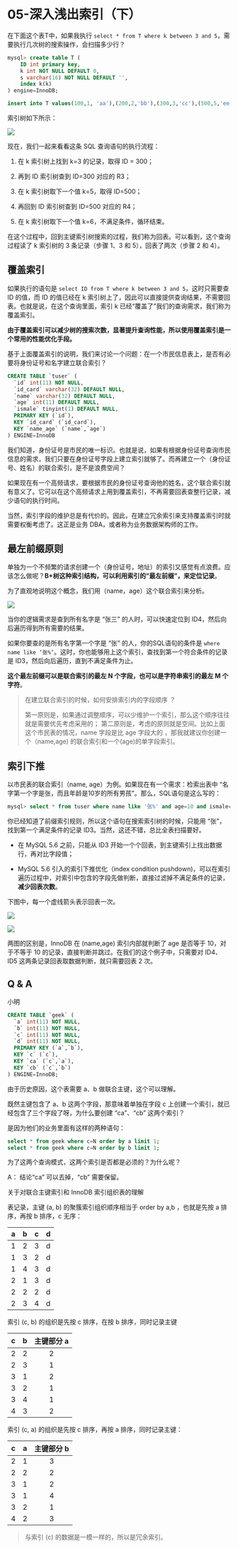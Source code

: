 # 05-深入浅出索引（下）


在下面这个表T中，如果我执行 `select * from T where k between 3 and 5`，需要执行几次树的搜索操作，会扫描多少行？

```sql
mysql> create table T (
	ID int primary key,
	k int NOT NULL DEFAULT 0, 
	s varchar(16) NOT NULL DEFAULT '',
	index k(k)
) engine=InnoDB;

insert into T values(100,1, 'aa'),(200,2,'bb'),(300,3,'cc'),(500,5,'ee'),(600,6,'ff'),(700,7,'gg');
```

索引树如下所示：

![](./pictures/5_4.png)


现在，我们一起来看看这条 SQL 查询语句的执行流程：

1. 在 k 索引树上找到 k=3 的记录，取得 ID = 300；

2. 再到 ID 索引树查到 ID=300 对应的 R3；

3. 在 k 索引树取下一个值 k=5，取得 ID=500；

4. 再回到 ID 索引树查到 ID=500 对应的 R4；

5. 在 k 索引树取下一个值 k=6，不满足条件，循环结束。

在这个过程中，回到主键索引树搜索的过程，我们称为回表。可以看到，这个查询过程读了 k 索引树的 3 条记录（步骤 1、3 和 5），回表了两次（步骤 2 和 4）。

## 覆盖索引

如果执行的语句是 `select ID from T where k between 3 and 5`，这时只需要查 ID 的值，而 ID 的值已经在 k 索引树上了，因此可以直接提供查询结果，不需要回表。也就是说，在这个查询里面，索引 k 已经“覆盖了”我们的查询需求，我们称为覆盖索引。

**由于覆盖索引可以减少树的搜索次数，显著提升查询性能，所以使用覆盖索引是一个常用的性能优化手段。**


基于上面覆盖索引的说明，我们来讨论一个问题：在一个市民信息表上，是否有必要将身份证号和名字建立联合索引？

```sql
CREATE TABLE `tuser` (
  `id` int(11) NOT NULL,
  `id_card` varchar(32) DEFAULT NULL,
  `name` varchar(32) DEFAULT NULL,
  `age` int(11) DEFAULT NULL,
  `ismale` tinyint(1) DEFAULT NULL,
  PRIMARY KEY (`id`),
  KEY `id_card` (`id_card`),
  KEY `name_age` (`name`,`age`)
) ENGINE=InnoDB
```

我们知道，身份证号是市民的唯一标识。也就是说，如果有根据身份证号查询市民信息的需求，我们只要在身份证号字段上建立索引就够了。而再建立一个（身份证号、姓名）的联合索引，是不是浪费空间？

如果现在有一个高频请求，要根据市民的身份证号查询他的姓名，这个联合索引就有意义了。它可以在这个高频请求上用到覆盖索引，不再需要回表查整行记录，减少语句的执行时间。

当然，索引字段的维护总是有代价的。因此，在建立冗余索引来支持覆盖索引时就需要权衡考虑了。这正是业务 DBA，或者称为业务数据架构师的工作。



## 最左前缀原则

单独为一个不频繁的请求创建一个（身份证号，地址）的索引又感觉有点浪费。应该怎么做呢？**B+树这种索引结构，可以利用索引的“最左前缀”，来定位记录**。

为了直观地说明这个概念，我们用（name，age）这个联合索引来分析。

![](./pictures/5_3.jpg)

当你的逻辑需求是查到所有名字是 “张三” 的人时，可以快速定位到 ID4，然后向后遍历得到所有需要的结果。

如果你要查的是所有名字第一个字是 “张” 的人，你的SQL语句的条件是 `where name like ‘张%’`。这时，你也能够用上这个索引，查找到第一个符合条件的记录是 ID3，然后向后遍历，直到不满足条件为止。

**这个最左前缀可以是联合索引的最左 N 个字段，也可以是字符串索引的最左 M 个字符**。

> 在建立联合索引的时候，如何安排索引内的字段顺序 ？
> 
> 第一原则是，如果通过调整顺序，可以少维护一个索引，那么这个顺序往往就是需要优先考虑采用的；
> 第二原则是，考虑的原则就是空间。比如上面这个市民表的情况，name 字段是比 age 字段大的 ，那我就建议你创建一个（name,age) 的联合索引和一个(age)的单字段索引。


## 索引下推


以市民表的联合索引（name, age）为例。如果现在有一个需求：检索出表中 “名字第一个字是张，而且年龄是10岁的所有男孩”。那么，SQL语句是这么写的：

```sql
mysql> select * from tuser where name like '张%' and age=10 and ismale=1;
```

你已经知道了前缀索引规则，所以这个语句在搜索索引树的时候，只能用 “张”，找到第一个满足条件的记录 ID3。当然，这还不错，总比全表扫描要好。

- 在 MySQL 5.6 之前，只能从 ID3 开始一个个回表，到主键索引上找出数据行，再对比字段值；

- MySQL 5.6 引入的索引下推优化（index condition pushdown)，可以在索引遍历过程中，对索引中包含的字段先做判断，直接过滤掉不满足条件的记录，**减少回表次数**。



下图中，每一个虚线箭头表示回表一次。


![](./pictures/5_1.jpg)


![](./pictures/5_2.jpg)


两图的区别是，InnoDB 在 (name,age) 索引内部就判断了 age 是否等于 10，对于不等于 10 的记录，直接判断并跳过。在我们的这个例子中，只需要对 ID4、ID5 这两条记录回表取数据判断，就只需要回表 2 次。


## Q & A

小明

```sql
CREATE TABLE `geek` (
  `a` int(11) NOT NULL,
  `b` int(11) NOT NULL,
  `c` int(11) NOT NULL,
  `d` int(11) NOT NULL,
  PRIMARY KEY (`a`,`b`),
  KEY `c` (`c`),
  KEY `ca` (`c`,`a`),
  KEY `cb` (`c`,`b`)
) ENGINE=InnoDB;
```

由于历史原因，这个表需要 a、b 做联合主键，这个可以理解。

既然主键包含了 a、b 这两个字段，那意味着单独在字段 c 上创建一个索引，就已经包含了三个字段了呀，为什么要创建 “ca”、“cb” 这两个索引？

是因为他们的业务里面有这样的两种语句：

```sql
select * from geek where c=N order by a limit 1;
select * from geek where c=N order by b limit 1;
```

为了这两个查询模式，这两个索引是否都是必须的？为什么呢？


A： 结论“ca” 可以去掉，“cb” 需要保留。

关于对联合主键索引和 InnoDB 索引组织表的理解

表记录，主键 (a, b) 的聚簇索引组织顺序相当于 order by a,b ，也就是先按 a 排序，再按 b 排序，c 无序：

| a | b | c | d |
|:--:|:--:|:--:|:--:|
| 1 | 2 | 3 | d |
| 1	 | 3 | 2 | d |
| 1 | 4 | 3 | d |
| 2 | 1 | 3 | d |
| 2 | 2 | 2 | d |
| 2 | 3 | 4 | d |


索引 (c, b) 的组织是先按 c 排序，在按 b 排序，同时记录主键

| c | b | 主键部分 a |
|:--:|:--:|:--:|
| 2 | 2 | 2 | 
| 2	 | 3 | 1 | 
| 3 | 1 | 2 | 
| 3 | 2 | 1 | 
| 3 | 4 | 1 | 
| 4 | 3 | 2 | 


索引 (c, a) 的组织是先按 c 排序，再按 a 排序，同时记录主键：


| c | a | 主键部分 b |
|:--:|:--:|:--:|
| 2 | 1 | 3 | 
| 2	 | 2 | 2 | 
| 3 | 1 | 2 | 
| 3 | 1 | 4 | 
| 3 | 2 | 1 | 
| 4 | 2 | 3 | 

> 与索引 (c) 的数据是一模一样的，所以是冗余索引。